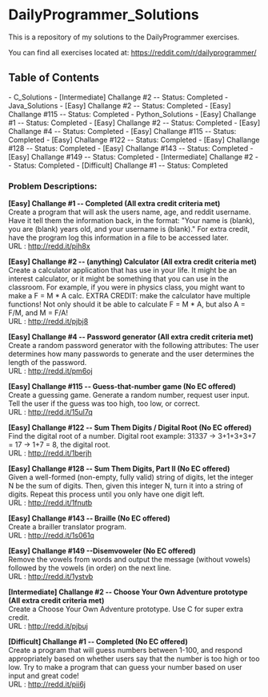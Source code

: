DailyProgrammer_Solutions
=========================

This is a repository of my solutions to the DailyProgrammer exercises. 

You can find all exercises located at: https://reddit.com/r/dailyprogrammer/

<h2>Table of Contents</h2>
- C_Solutions
  - [Intermediate] Challange #2 -- Status: Completed
- Java_Solutions
  - [Easy] Challange #2 -- Status: Completed
  - [Easy] Challange #115 -- Status: Completed
- Python_Solutions
  - [Easy] Challange #1 -- Status: Completed
  - [Easy] Challange #2 -- Status: Completed
  - [Easy] Challange #4 -- Status: Completed
  - [Easy] Challange #115 -- Status: Completed
  - [Easy] Challange #122 -- Status: Completed
  - [Easy] Challange #128 -- Status: Completed
  - [Easy] Challange #143 -- Status: Completed
  - [Easy] Challange #149 -- Status: Completed
  - [Intermediate] Challange #2 -- Status: Completed
  - [Difficult] Challange #1 -- Status: Completed




<h3>Problem Descriptions: </h3>


<strong> [Easy] Challange #1 -- Completed (All extra credit criteria met) </strong>
<BR>
Create a program that will ask the users name, age, and reddit username. 
Have it tell them the information back, in the format:
"Your name is (blank), you are (blank) years old, and your username is (blank)."
For extra credit, have the program log this information in a file to be accessed later.
<BR>
URL : http://redd.it/pih8x

<strong> [Easy] Challange #2 -- (anything) Calculator (All extra credit criteria met) </strong>
<BR>
Create a calculator application that has use in your life. It might be an interest calculator, or it might be something that you can use in the classroom. For example, if you were in physics class, you might want to make a F = M * A calc.
EXTRA CREDIT: make the calculator have multiple functions! Not only should it be able to calculate F = M * A, but also A = F/M, and M = F/A!
<BR>
URL : http://redd.it/pjbj8

<strong> [Easy] Challange #4 -- Password generator (All extra credit criteria met) </strong>
<BR>
Create a random password generator with the following attributes: The user determines how many passwords to generate 
and the user determines the length of the password.
<BR>
URL : http://redd.it/pm6oj

<strong> [Easy] Challange #115 -- Guess-that-number game (No EC offered) </strong>
<BR>
Create a guessing game. Generate a random number, request user input. Tell the user if the guess was too high, too low, or correct.
<BR>
URL : http://redd.it/15ul7q

<strong> [Easy] Challange #122 -- Sum Them Digits / Digital Root (No EC offered) </strong>
<BR>
Find the digital root of a number. 
Digital root example: 31337 -> 3+1+3+3+7 = 17 -> 1+7 = 8, the digital root.
<BR>
URL : http://redd.it/1berjh

<strong> [Easy] Challange #128 -- Sum Them Digits, Part II (No EC offered) </strong>
<BR>
Given a well-formed (non-empty, fully valid) string of digits, let the integer N be the sum of digits. Then, given this integer N, turn it into a string of digits. Repeat this process until you only have one digit left.
<BR>
URL : http://redd.it/1fnutb

<strong> [Easy] Challange #143 -- Braille (No EC offered) </strong>
<BR>
Create a brailler translator program.
<BR>
URL : http://redd.it/1s061q

<strong> [Easy] Challange #149 --Disemvoweler (No EC offered) </strong>
<BR>
Remove the vowels from words and output the message (without vowels) followed by the vowels (in order) on the next line.
<BR>
URL : http://redd.it/1ystvb

<strong> [Intermediate] Challange #2 -- Choose Your Own Adventure prototype (All extra credit criteria met) </strong>
<BR>
Create a Choose Your Own Adventure prototype. Use C for super extra credit.
<BR>
URL : http://redd.it/pjbuj

<strong> [Difficult] Challange #1 -- Completed (No EC offered) </strong>
<BR>
Create a program that will guess numbers between 1-100, and respond appropriately based on 
whether users say that the number is too high or too low. 
Try to make a program that can guess your number based on user input and great code!
<BR>
URL : http://redd.it/pii6j
